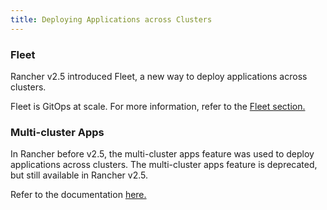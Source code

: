 ```yaml
---
title: Deploying Applications across Clusters
---
```


### Fleet

Rancher v2.5 introduced Fleet, a new way to deploy applications across clusters.

Fleet is GitOps at scale. For more information, refer to the [Fleet section.](../how-to-guides/new-user-guides/deploy-apps-across-clusters/fleet.md)

### Multi-cluster Apps

In Rancher before v2.5, the multi-cluster apps feature was used to deploy applications across clusters. The multi-cluster apps feature is deprecated, but still available in Rancher v2.5.

Refer to the documentation [here.](../how-to-guides/new-user-guides/deploy-apps-across-clusters/multi-cluster-apps.md)
